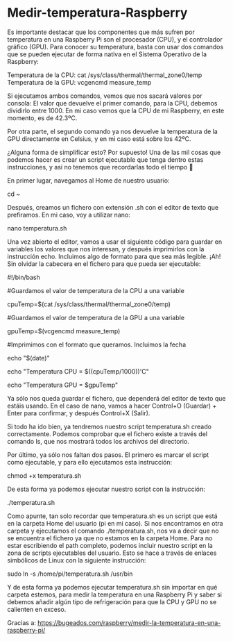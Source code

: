 # Medir-temperatura-Raspberry


Es importante destacar que los componentes que más sufren por temperatura en una Raspberry Pi son el procesador (CPU), y el controlador gráfico (GPU). Para conocer su temperatura, basta con usar dos comandos que se pueden ejecutar de forma nativa en el Sistema Operativo de la Raspberry:

Temperatura de la CPU: cat /sys/class/thermal/thermal_zone0/temp
Temperatura de la GPU: vcgencmd measure_temp

Si ejecutamos ambos comandos, vemos que nos sacará valores por consola:
El valor que devuelve el primer comando, para la CPU, debemos dividirlo entre 1000. En mi caso vemos que la CPU de mi Raspberry, en este momento, es de 42.3ºC.

Por otra parte, el segundo comando ya nos devuelve la temperatura de la GPU directamente en Celsius, y en mi caso está sobre los 42ºC.

¿Alguna forma de simplificar esto? Por supuesto! Una de las mil cosas que podemos hacer es crear un script ejecutable que tenga dentro estas instrucciones, y así no tenemos que recordarlas todo el tiempo 🙂

En primer lugar, navegamos al Home de nuestro usuario:

cd ~


Después, creamos un fichero con extensión .sh con el editor de texto que prefiramos. En mi caso, voy a utilizar nano:

nano temperatura.sh

Una vez abierto el editor, vamos a usar el siguiente código para guardar en variables los valores que nos interesan, y después imprimirlos con la instrucción echo. Incluimos algo de formato para que sea más legible. ¡Ah! Sin olvidar la cabecera en el fichero para que pueda ser ejecutable:

#!/bin/bash

#Guardamos el valor de temperatura de la CPU a una variable

cpuTemp=$(cat /sys/class/thermal/thermal_zone0/temp)

#Guardamos el valor de temperatura de la GPU a una variable

gpuTemp=$(vcgencmd measure_temp)

#Imprimimos con el formato que queramos. Incluimos la fecha

echo "$(date)"

echo "Temperatura CPU = $((cpuTemp/1000))'C"

echo "Temperatura GPU = $gpuTemp"


Ya sólo nos queda guardar el fichero, que dependerá del editor de texto que estáis usando. En el caso de nano, vamos a hacer Control+O (Guardar) + Enter para confirmar, y después Control+X (Salir).

Si todo ha ido bien, ya tendremos nuestro script temperatura.sh creado correctamente. Podemos comprobar que el fichero existe a través del comando ls, que nos mostrará todos los archivos del directorio.

Por último, ya sólo nos faltan dos pasos. El primero es marcar el script como ejecutable, y para ello ejecutamos esta instrucción:

chmod +x temperatura.sh

De esta forma ya podemos ejecutar nuestro script con la instrucción:

./temperatura.sh

Como apunte, tan solo recordar que temperatura.sh es un script que está en la carpeta Home del usuario (pi en mi caso). Si nos encontramos en otra carpeta y ejecutamos el comando ./temperatura.sh, nos va a decir que no se encuentra el fichero ya que no estamos en la carpeta Home. Para no estar escribiendo el path completo, podemos incluir nuestro script en la zona de scripts ejecutables del usuario. Esto se hace a través de enlaces simbólicos de Linux con la siguiente instrucción:

sudo ln -s /home/pi/temperatura.sh /usr/bin

Y de esta forma ya podemos ejecutar temperatura.sh sin importar en qué carpeta estemos, para medir la temperatura en una Raspberry Pi y saber si debemos añadir algún tipo de refrigeración para que la CPU y GPU no se calienten en exceso.

Gracias a: https://bugeados.com/raspberry/medir-la-temperatura-en-una-raspberry-pi/
